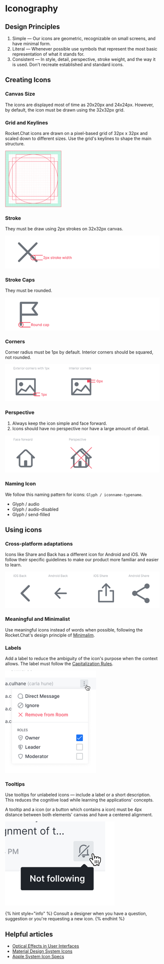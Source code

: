 # Iconography

## Design Principles

1. Simple — Our icons are geometric, recognizable on small screens, and have minimal form.
2. Literal — Whenever possible use symbols that represent the most basic representation of what it stands for.
3. Consistent — In style, detail, perspective, stroke weight, and the way it is used. Don't recreate established and standard icons.

## Creating Icons

### Canvas Size

The icons are displayed most of time as 20x20px and 24x24px. However, by default, the icon must be drawn using the 32x32px grid.

### Grid and Keylines

Rocket.Chat icons are drawn on a pixel-based grid of 32px x 32px and scaled down to different sizes. Use the grid's keylines to shape the main structure.

![](../../../../../.gitbook/assets/image-1%20%281%29%20%282%29%20%281%29.png)

### Stroke

They must be draw using 2px strokes on 32x32px canvas.

![](../../../../../.gitbook/assets/stroke.png)

### Stroke Caps

They must be rounded.

![](../../../../../.gitbook/assets/round-cap.png)

### Corners

Corner radius must be 1px by default. Interior corners should be squared, not rounded.

![](../../../../../.gitbook/assets/corners%20%281%29.png)

### Perspective

1. Always keep the icon simple and face forward.
2. Icons should have no perspective nor have a large amount of detail. 

![](../../../../../.gitbook/assets/perspective%20%281%29.png)

### Naming Icon

We follow this naming pattern for icons: `Glyph / iconname-typename`.

* Glyph / audio
* Glyph / audio-disabled
* Glyph / send-filled

## Using icons

### Cross-platform adaptations

Icons like Share and Back has a different icon for Android and iOS. We follow their specific guidelines to make our product more familiar and easier to learn.

![](../../../../../.gitbook/assets/platform.png)

### Meaningful and Minimalist

Use meaningful icons instead of words when possible, following the Rocket.Chat's design principle of [Minimalim](../principles.md#minimalism). 

### Labels

Add a label to reduce the ambiguity of the icon's purpose when the context allows. The label must follow the [Capitalization Rules](capitalization-rules.md).

![](../../../../../.gitbook/assets/image%20%2811%29.png)

### Tooltips

Use tooltips for unlabeled icons — include a label or a short description. This reduces the cognitive load while learning the applications' concepts.

A tooltip and a icon \(or a button which contains a icon\) must be 4px distance between both elements' canvas and have a centered alignment.

![](../../../../../.gitbook/assets/image%20%2814%29.png)

{% hint style="info" %}
Consult a designer when you have a question, suggestion or you're requesting a new icon.
{% endhint %}

## Helpful articles

* [Optical Effects in User Interfaces](https://medium.muz.li/optical-effects-9fca82b4cd9a)
* [Material Design System Icons](https://material.io/design/iconography/system-icons.html#grid-and-keyline-shapes)
* [Apple System Icon Specs](https://developer.apple.com/design/human-interface-guidelines/ios/icons-and-images/system-icons/)



